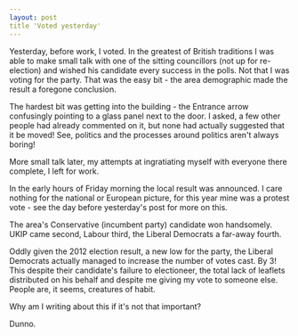```yaml
---
layout: post
title 'Voted yesterday'
---
```


Yesterday, before work, I voted.  In the greatest of British traditions I was able to make small talk with one of the sitting councillors (not up for re-election) and wished his candidate every success in the polls.  Not that I was voting for the party. That was the easy bit - the area demographic made the result a foregone conclusion.

The hardest bit was getting into the building - the Entrance arrow confusingly pointing to a glass panel next to the door.  I asked, a few other people had already commented on it, but none had actually suggested that it be moved!  See, politics and the processes around politics aren't always boring!

More small talk later, my attempts at ingratiating myself with everyone there complete, I left for work.

In the early hours of Friday morning the local result was announced.  I care nothing for the national or European picture, for this year mine was a protest vote - see the day before yesterday's post for more on this.

The area's Conservative (incumbent party) candidate won handsomely.  UKIP came second, Labour third, the Liberal Democrats a far-away fourth.

Oddly given the 2012 election result, a new low for the party, the Liberal Democrats actually managed to increase the number of votes cast.  By 3!  This despite their candidate's failure to electioneer, the total lack of leaflets distributed on his behalf and despite me giving my vote to someone else.  People are, it seems, creatures of habit.

Why am I writing about this if it's not that important?

Dunno.

